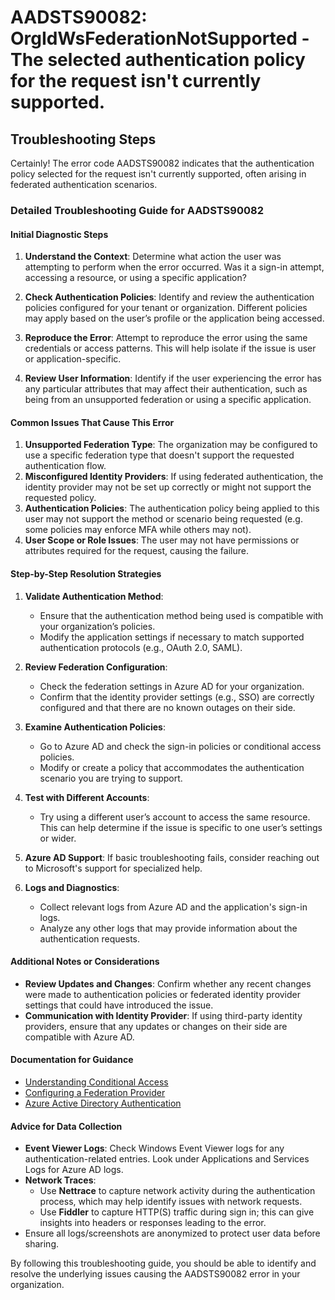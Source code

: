 
# AADSTS90082: OrgIdWsFederationNotSupported - The selected authentication policy for the request isn't currently supported.


## Troubleshooting Steps
Certainly! The error code AADSTS90082 indicates that the authentication policy selected for the request isn't currently supported, often arising in federated authentication scenarios.

### Detailed Troubleshooting Guide for AADSTS90082

#### Initial Diagnostic Steps
1. **Understand the Context**: Determine what action the user was attempting to perform when the error occurred. Was it a sign-in attempt, accessing a resource, or using a specific application?
  
2. **Check Authentication Policies**: Identify and review the authentication policies configured for your tenant or organization. Different policies may apply based on the user’s profile or the application being accessed.

3. **Reproduce the Error**: Attempt to reproduce the error using the same credentials or access patterns. This will help isolate if the issue is user or application-specific.

4. **Review User Information**: Identify if the user experiencing the error has any particular attributes that may affect their authentication, such as being from an unsupported federation or using a specific application.

#### Common Issues That Cause This Error
1. **Unsupported Federation Type**: The organization may be configured to use a specific federation type that doesn't support the requested authentication flow.
2. **Misconfigured Identity Providers**: If using federated authentication, the identity provider may not be set up correctly or might not support the requested policy.
3. **Authentication Policies**: The authentication policy being applied to this user may not support the method or scenario being requested (e.g. some policies may enforce MFA while others may not).
4. **User Scope or Role Issues**: The user may not have permissions or attributes required for the request, causing the failure.

#### Step-by-Step Resolution Strategies
1. **Validate Authentication Method**:
   - Ensure that the authentication method being used is compatible with your organization’s policies.
   - Modify the application settings if necessary to match supported authentication protocols (e.g., OAuth 2.0, SAML).

2. **Review Federation Configuration**:
   - Check the federation settings in Azure AD for your organization.
   - Confirm that the identity provider settings (e.g., SSO) are correctly configured and that there are no known outages on their side.

3. **Examine Authentication Policies**:
   - Go to Azure AD and check the sign-in policies or conditional access policies.
   - Modify or create a policy that accommodates the authentication scenario you are trying to support.

4. **Test with Different Accounts**:
   - Try using a different user’s account to access the same resource. This can help determine if the issue is specific to one user’s settings or wider.

5. **Azure AD Support**: If basic troubleshooting fails, consider reaching out to Microsoft's support for specialized help.

6. **Logs and Diagnostics**:
   - Collect relevant logs from Azure AD and the application's sign-in logs.
   - Analyze any other logs that may provide information about the authentication requests.

#### Additional Notes or Considerations
- **Review Updates and Changes**: Confirm whether any recent changes were made to authentication policies or federated identity provider settings that could have introduced the issue.
- **Communication with Identity Provider**: If using third-party identity providers, ensure that any updates or changes on their side are compatible with Azure AD.

#### Documentation for Guidance
- [Understanding Conditional Access](https://docs.microsoft.com/en-us/azure/active-directory/conditional-access/overview)
- [Configuring a Federation Provider](https://docs.microsoft.com/en-us/azure/active-directory/develop/active-directory-federation-services)
- [Azure Active Directory Authentication](https://docs.microsoft.com/en-us/azure/active-directory/develop/authentication-scenarios)

#### Advice for Data Collection
- **Event Viewer Logs**: Check Windows Event Viewer logs for any authentication-related entries. Look under Applications and Services Logs for Azure AD logs.
- **Network Traces**:
  - Use **Nettrace** to capture network activity during the authentication process, which may help identify issues with network requests.
  - Use **Fiddler** to capture HTTP(S) traffic during sign in; this can give insights into headers or responses leading to the error.
- Ensure all logs/screenshots are anonymized to protect user data before sharing.

By following this troubleshooting guide, you should be able to identify and resolve the underlying issues causing the AADSTS90082 error in your organization.
